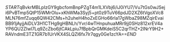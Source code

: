 $START$qBvkrMBLpIzGY9gbcfomBnpPZgT4m1LXVbj6/iJ0iYU7/Vu7tGs0wJSeji6PvBTmp5QtP15WMrOIu+xKhWMa3Syj5+pt0z9TuV66pdJD2XZ6tVgoXVc8MLN76mfZuqq6QW42CMs+h2uheH4hoZxEGHo66rIa17gWbaZ98MZqirEvaiBB91jAyjjAiDLV3H1CTHg9gHBNLh/Yvr/4wTHnpuhuaMRr9jj0SHz812xrEV4aYP6QU2ZIwl7Lq9ZcZbo6jtCAkLpiu7fBpbQrGMKdeiS5C2qrTHZ+2INrY9H2+RAVndmE3TZ1GR7b1UrVKX4SLQZl6fx7lr7qgy0Ge1zcYA==$END$